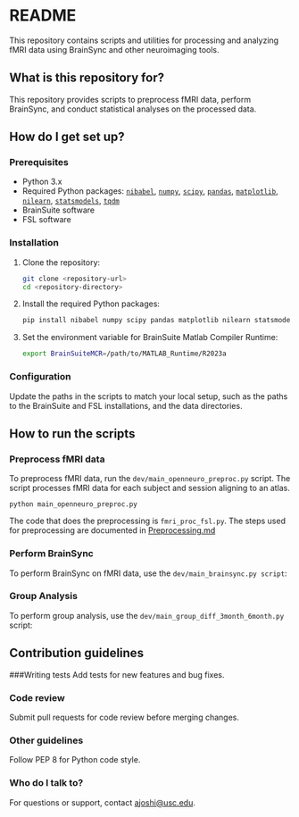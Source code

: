 # README #

This repository contains scripts and utilities for processing and analyzing fMRI data using BrainSync and other neuroimaging tools.

## What is this repository for?

This repository provides scripts to preprocess fMRI data, perform BrainSync, and conduct statistical analyses on the processed data.

## How do I get set up?

### Prerequisites

- Python 3.x
- Required Python packages: [`nibabel`](/home/ajoshi/my_venv/lib/python3.11/site-packages/nibabel/__init__.py ), [`numpy`](/home/ajoshi/my_venv/lib/python3.11/site-packages/numpy/__init__.py ), [`scipy`](/home/ajoshi/my_venv/lib/python3.11/site-packages/scipy/__init__.py ), [`pandas`](/home/ajoshi/my_venv/lib/python3.11/site-packages/pandas/__init__.py ), [`matplotlib`](/home/ajoshi/my_venv/lib/python3.11/site-packages/matplotlib/__init__.py ), [`nilearn`](/home/ajoshi/my_venv/lib/python3.11/site-packages/nilearn/__init__.py ), [`statsmodels`](/home/ajoshi/my_venv/lib/python3.11/site-packages/statsmodels/__init__.py ), [`tqdm`](/home/ajoshi/my_venv/lib/python3.11/site-packages/tqdm/__init__.py )
- BrainSuite software
- FSL software

### Installation

1. Clone the repository:
    ```sh
    git clone <repository-url>
    cd <repository-directory>
    ```

2. Install the required Python packages:
    ```sh
    pip install nibabel numpy scipy pandas matplotlib nilearn statsmodels tqdm
    ```

3. Set the environment variable for BrainSuite Matlab Compiler Runtime:
    ```sh
    export BrainSuiteMCR=/path/to/MATLAB_Runtime/R2023a
    ```

### Configuration

Update the paths in the scripts to match your local setup, such as the paths to the BrainSuite and FSL installations, and the data directories.

## How to run the scripts

### Preprocess fMRI data

To preprocess fMRI data, run the ```dev/main_openneuro_preproc.py``` script. The script processes fMRI data for each subject and session aligning to an atlas.
```
python main_openneuro_preproc.py
```
The code that does the preprocessing is ```fmri_proc_fsl.py```. The steps used for preprocessing are documented in [Preprocessing.md](Preprocessing.md)

### Perform BrainSync
To perform BrainSync on fMRI data, use the ```dev/main_brainsync.py script```:

### Group Analysis
To perform group analysis, use the ```dev/main_group_diff_3month_6month.py``` script:

## Contribution guidelines
###Writing tests
Add tests for new features and bug fixes.

### Code review
Submit pull requests for code review before merging changes.

### Other guidelines
Follow PEP 8 for Python code style.

### Who do I talk to?
For questions or support, contact ajoshi@usc.edu.



 
